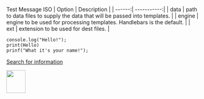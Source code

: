 Test Message ISO
| Option | Description |
| ------:| -----------:|
| data   | path to data files to supply the data that will be passed into templates. |
| engine | engine to be used for processing templates. Handlebars is the default. |
| ext    | extension to be used for dest files. |


```
console.log("Hello!");
print(Hello)
prinf("What it's your name!");
```


[Search for information](https://www.google.com)

<!-- ![The Dojocat](https://octodex.github.com/images/dojocat.jpg)  -->
<p><img src="https://octodex.github.com/images/dojocat.jpg" style="width:50px;height:60px;">


